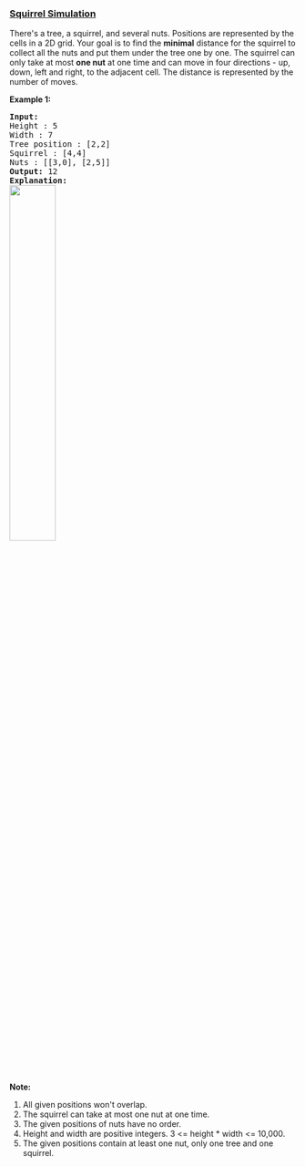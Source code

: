 ### [Squirrel Simulation](https://leetcode.com/problems/squirrel-simulation)

There&#39;s a tree, a squirrel, and several nuts. Positions are represented by the cells in a 2D grid. Your goal is to find the <b>minimal</b> distance for the squirrel to collect all the nuts and put them under the tree one by one. The squirrel can only take at most <b>one nut</b> at one time and can move in four directions - up, down, left and right, to the adjacent cell. The distance is represented by the number of moves.
<p><b>Example 1:</b></p>

<pre>
<b>Input:</b> 
Height : 5
Width : 7
Tree position : [2,2]
Squirrel : [4,4]
Nuts : [[3,0], [2,5]]
<b>Output:</b> 12
<b>Explanation:</b>
<img src="https://assets.leetcode.com/uploads/2018/10/22/squirrel_simulation.png" style="width: 40%;" />​​​​​
</pre>

<p><b>Note:</b></p>

<ol>
	<li>All given positions won&#39;t overlap.</li>
	<li>The squirrel can take at most one nut at one time.</li>
	<li>The given positions of nuts have no order.</li>
	<li>Height and width are positive integers. 3 &lt;= height * width &lt;= 10,000.</li>
	<li>The given positions contain at least one nut, only one tree and one squirrel.</li>
</ol>
